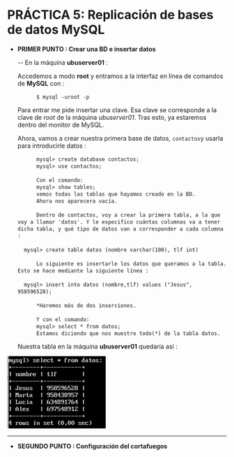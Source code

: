 # PRÁCTICA 5: Replicación de bases de datos MySQL



* **PRIMER PUNTO : Crear una BD e insertar datos**

	-- En la máquina **ubuserver01** :
	
	Accedemos a modo **root** y entramos a la interfaz en línea de comandos de **MySQL** con : 

			$ mysql -uroot -p
			
	Para entrar me pide insertar una clave. Esa clave se corresponde a la clave de _root_ de la máquina _ubuserver01_. Tras esto, ya estaremos dentro del monitor de MySQL.

	Ahora, vamos a crear nuestra primera base de datos, `contactos`y usarla para introducirle datos :
	
			mysql> create database contactos;
			mysql> use contactos;
			
			Con el comando:
			mysql> show tables;
			vemos todas las tablas que hayamos creado en la BD.
			Ahora nos aparecera vacía.
			
			Dentro de contactos, voy a crear la primera tabla, a la que voy a llamar 'datos'. Y le especifico cuántas columnas va a tener dicha tabla, y qué tipo de datos van a corresponder a cada columna : 
			
		mysql> create table datos (nombre varchar(100), tlf int)

			Lo siguiente es insertarle los datos que queramos a la tabla. Esto se hace mediante la siguiente línea : 
		
		mysql> insert into datos (nombre,tlf) values ("Jesus", 958596528);
		
			*Haremos más de dos inserciones.

			Y con el comando:
			mysql> select * from datos;
			Estamos diciendo que nos muestre todo(*) de la tabla datos.
			
	Nuestra tabla en la máquina **ubuserver01** quedaría así :

![](https://github.com/Jesus715/SWAP_2017-2018/blob/master/P5/tablaDATOSubuserver01.png) 



___

* **SEGUNDO PUNTO : Configuración del cortafuegos**

